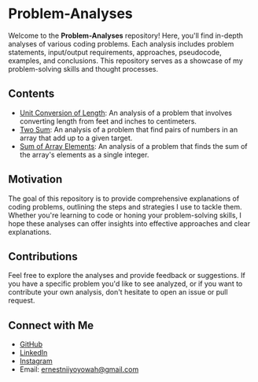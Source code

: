 # Problem-Analyses

Welcome to the **Problem-Analyses** repository! Here, you'll find in-depth analyses of various coding problems. Each analysis includes problem statements, input/output requirements, approaches, pseudocode, examples, and conclusions. This repository serves as a showcase of my problem-solving skills and thought processes.

## Contents

- [Unit Conversion of Length](/unit_conversion_problem_analysis.md): An analysis of a problem that involves converting length from feet and inches to centimeters.
- [Two Sum](/Two-Sum.md): An analysis of a problem that find pairs of numbers in an array that add up to a given target.
- [Sum of Array Elements](/simple_array_sum.md): An analysis of a problem that finds the sum of the array's elements as a single integer.

## Motivation

The goal of this repository is to provide comprehensive explanations of coding problems, outlining the steps and strategies I use to tackle them. Whether you're learning to code or honing your problem-solving skills, I hope these analyses can offer insights into effective approaches and clear explanations.

## Contributions

Feel free to explore the analyses and provide feedback or suggestions. If you have a specific problem you'd like to see analyzed, or if you want to contribute your own analysis, don't hesitate to open an issue or pull request.

## Connect with Me

- [GitHub](https://github.com/Ernest-Yoyowah)
- [LinkedIn](https://www.linkedin.com/in/ernest-yoyowah/)
- [Instagram](https://www.instagram.com/ernest_yoyowah_jnr/)
- Email: [ernestniiyoyowah@gmail.com](mailto:your.email@example.com)

